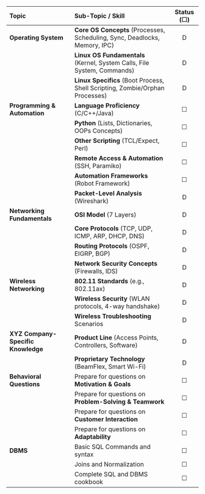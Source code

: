 | Topic                              | Sub-Topic / Skill                                                            | Status (☐) |
| :--------------------------------- | :--------------------------------------------------------------------------- | :--------: |
| **Operating System**               | **Core OS Concepts** (Processes, Scheduling, Sync, Deadlocks, Memory, IPC)   |     D      |
|                                    | **Linux OS Fundamentals** (Kernel, System Calls, File System, Commands)      |     D      |
|                                    | **Linux Specifics** (Boot Process, Shell Scripting, Zombie/Orphan Processes) |     D      |
| **Programming & Automation**       | **Language Proficiency** (C/C++/Java)                                        |     ☐      |
|                                    | **Python** (Lists, Dictionaries, OOPs Concepts)                              |     ☐      |
|                                    | **Other Scripting** (TCL/Expect, Perl)                                       |     ☐      |
|                                    | **Remote Access & Automation** (SSH, Paramiko)                               |     ☐      |
|                                    | **Automation Frameworks** (Robot Framework)                                  |     ☐      |
|                                    | **Packet-Level Analysis** (Wireshark)                                        |     D      |
| **Networking Fundamentals**        | **OSI Model** (7 Layers)                                                     |     D      |
|                                    | **Core Protocols** (TCP, UDP, ICMP, ARP, DHCP, DNS)                          |     D      |
|                                    | **Routing Protocols** (OSPF, EIGRP, BGP)                                     |     D      |
|                                    | **Network Security Concepts** (Firewalls, IDS)                               |     D      |
| **Wireless Networking**            | **802.11 Standards** (e.g., 802.11ax)                                        |     D      |
|                                    | **Wireless Security** (WLAN protocols, 4-way handshake)                      |     D      |
|                                    | **Wireless Troubleshooting** Scenarios                                       |     D      |
| **XYZ Company-Specific Knowledge** | **Product Line** (Access Points, Controllers, Software)                      |     D      |
|                                    | **Proprietary Technology** (BeamFlex, Smart Wi-Fi)                           |     D      |
| **Behavioral Questions**           | Prepare for questions on **Motivation & Goals**                              |     ☐      |
|                                    | Prepare for questions on **Problem-Solving & Teamwork**                      |     ☐      |
|                                    | Prepare for questions on **Customer Interaction**                            |     ☐      |
|                                    | Prepare for questions on **Adaptability**                                    |     ☐      |
| **DBMS**                           | Basic SQL Commands and syntax                                                |     ☐      |
|                                    | Joins and Normalization                                                      |     ☐      |
|                                    | Complete SQL and DBMS cookbook                                               |     ☐      |
